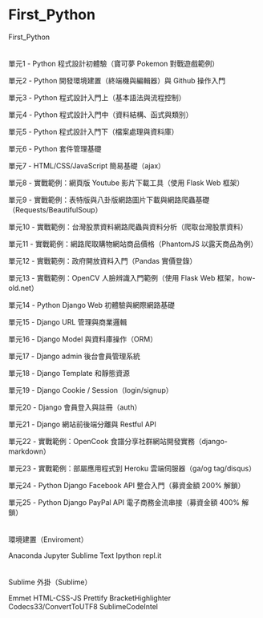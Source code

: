 # First_Python
First_Python
<br/><br/><br/>
單元1 - Python 程式設計初體驗（寶可夢 Pokemon 對戰遊戲範例）

單元2 - Python 開發環境建置（終端機與編輯器）與 Github 操作入門

單元3 - Python 程式設計入門上（基本語法與流程控制）

單元4 - Python 程式設計入門中（資料結構、函式與類別）

單元5 - Python 程式設計入門下（檔案處理與資料庫）

單元6 - Python 套件管理基礎

單元7 - HTML/CSS/JavaScript 簡易基礎（ajax）

單元8 - 實戰範例：網頁版 Youtube 影片下載工具（使用 Flask Web 框架）

單元9 - 實戰範例：表特版與八卦版網路圖片下載與網路爬蟲基礎（Requests/BeautifulSoup）

單元10 - 實戰範例：台灣股票資料網路爬蟲與資料分析（爬取台灣股票資料）

單元11 - 實戰範例：網路爬取購物網站商品價格（PhantomJS 以露天商品為例）

單元12 - 實戰範例：政府開放資料入門（Pandas 實價登錄）

單元13 - 實戰範例：OpenCV 人臉辨識入門範例（使用 Flask Web 框架，how-old.net）

單元14 - Python Django Web 初體驗與網際網路基礎

單元15 - Django URL 管理與商業邏輯

單元16 - Django Model 與資料庫操作（ORM）

單元17 - Django admin 後台會員管理系統

單元18 - Django Template 和靜態資源

單元19 - Django Cookie / Session（login/signup）

單元20 - Django 會員登入與註冊（auth）

單元21 - Django 網站前後端分離與 Restful API

單元22 - 實戰範例：OpenCook 食譜分享社群網站開發實務（django-markdown）

單元23 - 實戰範例：部屬應用程式到 Heroku 雲端伺服器（ga/og tag/disqus）

單元24 - Python Django Facebook API 整合入門（募資金額 200% 解鎖）    

單元25 - Python Django PayPal API 電子商務金流串接（募資金額 400% 解鎖）
<br/><br/><br/>
環境建置（Enviroment）

Anaconda
Jupyter
Sublime Text
Ipython
repl.it
<br/><br/><br/>
Sublime 外掛（Sublime）

Emmet
HTML-CSS-JS Prettify
Bracket​Highlighter
Codecs33/ConvertToUTF8
SublimeCodeIntel
